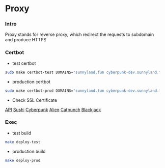 # Proxy

### Intro

Proxy stands for reverse proxy,
which redirect the requests to subdomain and produce HTTPS

### Certbot

- test certbot

```sh
sudo make certbot-test DOMAINS="sunnyland.fun cyberpunk-dev.sunnyland.fun sushi-dev.sunnyland.fun alien-dev.sunnyland.fun catpunch-dev.sunnyland.fun blackjack-dev.sunnyland.fun api.sunnyland.fun" EMAIL=egg734631@gmail.com
```

- production certbot

```sh
sudo make certbot-prod DOMAINS="sunnyland.fun cyberpunk-dev.sunnyland.fun sushi-dev.sunnyland.fun alien-dev.sunnyland.fun catpunch-dev.sunnyland.fun blackjack-dev.sunnyland.fun api.sunnyland.fun" EMAIL=egg734631@gmail.com
```

- Check SSL Certificate

[API](https://www.ssllabs.com/ssltest/analyze.html?d=api.sunnyland.fun)
[Sushi](https://www.ssllabs.com/ssltest/analyze.html?d=sushi%2ddev.sunnyland.fun)
[Cyberpunk](https://www.ssllabs.com/ssltest/analyze.html?d=cyberpunk-dev.sunnyland.fun)
[Alien](https://www.ssllabs.com/ssltest/analyze.html?d=alien-dev.sunnyland.fun)
[Catpunch](https://www.ssllabs.com/ssltest/analyze.html?d=catpunch-dev.sunnyland.fun)
[Blackjack](https://www.ssllabs.com/ssltest/analyze.html?d=blackjack-dev.sunnyland.fun)

### Exec

- test build

```sh
make deploy-test
```

- production build

```sh
make deploy-prod
```
